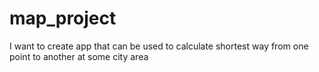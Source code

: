 # map_project
I want to create app that can be used to calculate shortest way from one point to another at some city area
